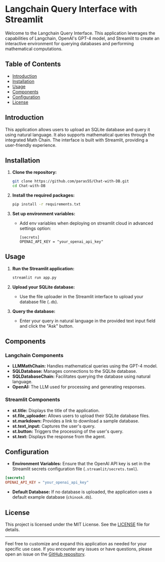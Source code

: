
# Langchain Query Interface with Streamlit

Welcome to the Langchain Query Interface. This application leverages the capabilities of Langchain, OpenAI's GPT-4 model, and Streamlit to create an interactive environment for querying databases and performing mathematical computations.

## Table of Contents
- [Introduction](#introduction)
- [Installation](#installation)
- [Usage](#usage)
- [Components](#components)
- [Configuration](#configuration)
- [License](#license)

## Introduction

This application allows users to upload an SQLite database and query it using natural language. It also supports mathematical queries through the integrated Math Chain. The interface is built with Streamlit, providing a user-friendly experience.

## Installation

1. **Clone the repository:**
   ```bash
   git clone https://github.com/paras55/Chat-with-DB.git
   cd Chat-with-DB
   ```

2. **Install the required packages:**
   ```bash
   pip install -r requirements.txt
   ```

3. **Set up environment variables:**
   - Add env variables when deploying on streamlit cloud in advanced settings option:
     ```
     [secrets]
     OPENAI_API_KEY = "your_openai_api_key"
     ```

## Usage

1. **Run the Streamlit application:**
   ```bash
   streamlit run app.py
   ```

2. **Upload your SQLite database:**
   - Use the file uploader in the Streamlit interface to upload your database file (`.db`).

3. **Query the database:**
   - Enter your query in natural language in the provided text input field and click the "Ask" button.

## Components

### Langchain Components
- **LLMMathChain:** Handles mathematical queries using the GPT-4 model.
- **SQLDatabase:** Manages connections to the SQLite database.
- **SQLDatabaseChain:** Facilitates querying the database using natural language.
- **OpenAI:** The LLM used for processing and generating responses.

### Streamlit Components
- **st.title:** Displays the title of the application.
- **st.file_uploader:** Allows users to upload their SQLite database files.
- **st.markdown:** Provides a link to download a sample database.
- **st.text_input:** Captures the user's query.
- **st.button:** Triggers the processing of the user's query.
- **st.text:** Displays the response from the agent.

## Configuration

- **Environment Variables:**
  Ensure that the OpenAI API key is set in the Streamlit secrets configuration file (`.streamlit/secrets.toml`).

```toml
[secrets]
OPENAI_API_KEY = "your_openai_api_key"
```

- **Default Database:**
  If no database is uploaded, the application uses a default example database (`chinook.db`).

## License

This project is licensed under the MIT License. See the [LICENSE](LICENSE) file for details.

---

Feel free to customize and expand this application as needed for your specific use case. If you encounter any issues or have questions, please open an issue on the [GitHub repository](https://github.com/your-repo/langchain-query-interface/issues).
